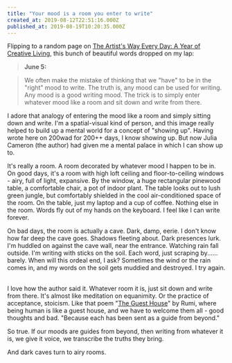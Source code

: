 ```yaml
---
title: "Your mood is a room you enter to write"
created_at: 2019-08-12T22:51:16.000Z
published_at: 2019-08-19T10:20:35.000Z
---
```

Flipping to a random page on [The Artist's Way Every Day: A Year of Creative Living](https://www.amazon.com/Artists-Way-Every-Day-Creative/dp/1585427470), this bunch of beautiful words dropped on my lap:

  

> **June 5:**

> We often make the mistake of thinking that we "have" to be in the "right" mood to write. The truth is, any mood can be used for writing. Any mood is a good writing mood. The trick is to simply enter whatever mood like a room and sit down and write from there.

  

I adore that analogy of entering the mood like a room and simply sitting down and write. I'm a spatial-visual kind of person, and this image really helped to build up a mental world for a concept of "showing up". Having wrote here on 200wad for 200++ days, I know showing up. But now Julia Cameron (the author) had given me a mental palace in which I can show up to. 

  

It's really a room. A room decorated by whatever mood I happen to be in. On good days, it's a room with high loft ceiling and floor-to-ceiling windows - airy, full of light, expansive. By the window, a huge rectangular pinewood table, a comfortable chair, a pot of indoor plant. The table looks out to lush green jungle, but comfortably shielded in the cool air-conditioned space of the room. On the table, just my laptop and a cup of coffee. Nothing else in the room. Words fly out of my hands on the keyboard. I feel like I can write forever.

  

On bad days, the room is actually a cave. Dark, damp, eerie. I don't know how far deep the cave goes. Shadows fleeting about. Dark presences lurk. I'm huddled on against the cave wall, near the entrance. Watching rain fall outside. I'm writing with sticks on the soil. Each word, just scraping by...... barely. When will this ordeal end, I ask? Sometimes the wind or the rain comes in, and my words on the soil gets muddied and destroyed. I try again.  

  

I love how the author said it. Whatever room it is, just sit down and write from there. It's almost like meditation on equanimity. Or the practice of acceptance, stoicism. Like that poem "[The Guest House](https://www.scottishpoetrylibrary.org.uk/poem/guest-house/)" by Rumi, where being human is like a guest house, and we have to welcome them all - good thoughts and bad. "Because each has been sent as a guide from beyond."

  

So true. If our moods are guides from beyond, then writing from whatever it is, we give it voice, we transcribe the truths they bring. 

  

And dark caves turn to airy rooms.
